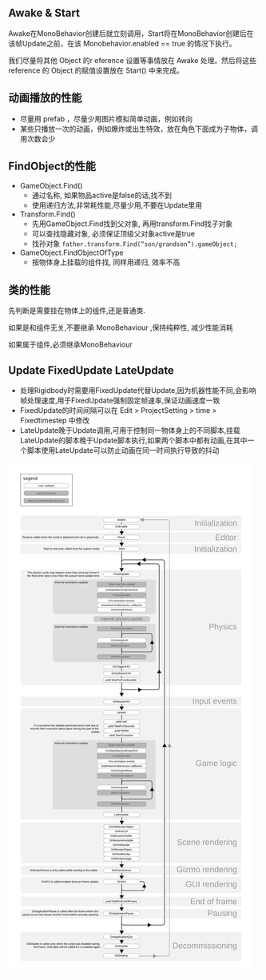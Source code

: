 ## Awake & Start

Awake在MonoBehavior创建后就立刻调用，Start将在MonoBehavior创建后在该帧Update之前，在该 Monobehavior.enabled == true 的情况下执行。

我们尽量将其他 Object 的r eference 设置等事情放在 Awake 处理。然后将这些 reference 的 Object 的赋值设置放在 Start() 中来完成。

## 动画播放的性能

- 尽量用 prefab ，尽量少用图片模拟简单动画，例如转向
- 某些只播放一次的动画，例如爆炸或出生特效，放在角色下面成为子物体，调用次数会少

## FindObject的性能

- GameObject.Find()
  - 通过名称, 如果物品active是false的话,找不到
  - 使用递归方法,非常耗性能,尽量少用,不要在Update里用
- Transform.Find()
  - 先用GameObject.Find找到父对象, 再用transform.Find找子对象
  - 可以查找隐藏对象, 必须保证顶级父对象active是true
  - 找孙对象 `father.transform.Find(“son/grandson”).gameObject;`
- GameObject.FindObjectOfType
  - 按物体身上挂载的组件找, 同样用递归, 效率不高

## 类的性能

先判断是需要挂在物体上的组件,还是普通类.

如果是和组件无关,不要继承 MonoBehaviour ,保持纯粹性, 减少性能消耗

如果属于组件,必须继承MonoBehaviour

## Update FixedUpdate LateUpdate

- 处理Rigidbody时需要用FixedUpdate代替Update,因为机器性能不同,会影响帧处理速度,用于FixedUpdate强制固定帧速率,保证动画速度一致
- FixedUpdate的时间间隔可以在 Edit > ProjectSetting > time > Fixedtimestep 中修改
- LateUpdate晚于Update调用,可用于控制同一物体身上的不同脚本,挂载LateUpdate的脚本晚于Update脚本执行,如果两个脚本中都有动画,在其中一个脚本使用LateUpdate可以防止动画在同一时间执行导致的抖动











![img](performance.assets/monobehaviour_flowchart.svg)